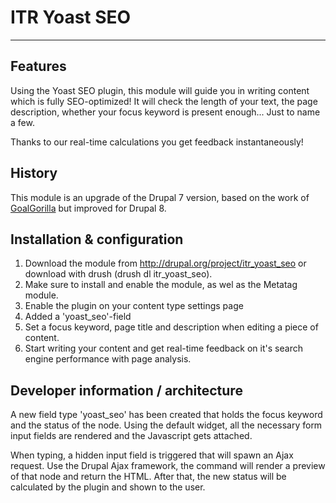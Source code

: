 # ITR Yoast SEO
---------------

## Features

Using the Yoast SEO plugin, this module will guide you in writing content which is fully SEO-optimized! It will check the length of your text,
the page description, whether your focus keyword is present enough... Just to name a few.

Thanks to our real-time calculations you get feedback instantaneously!

## History

This module is an upgrade of the Drupal 7 version, based on the work of [GoalGorilla](http://www.goalgorilla.com) but improved for Drupal 8.

## Installation & configuration

1. Download the module from http://drupal.org/project/itr_yoast_seo or download with drush (drush dl itr_yoast_seo).
2. Make sure to install and enable the module, as wel as the Metatag module.
3. Enable the plugin on your content type settings page
4. Added a 'yoast_seo'-field
5. Set a focus keyword, page title and description when editing a piece of content.
6. Start writing your content and get real-time feedback on it's search engine performance with page analysis.

## Developer information / architecture

A new field type 'yoast_seo' has been created that holds the focus keyword and the status of the node. Using the default widget, all the
necessary form input fields are rendered and the Javascript gets attached.

When typing, a hidden input field is triggered that will spawn an Ajax request. Use the Drupal Ajax framework, the command will render
a preview of that node and return the HTML. After that, the new status will be calculated by the plugin and shown to the user.